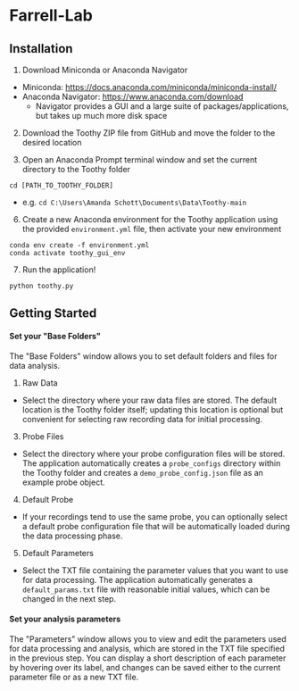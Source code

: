 # Farrell-Lab

## Installation
1) Download Miniconda or Anaconda Navigator
* Miniconda: https://docs.anaconda.com/miniconda/miniconda-install/
* Anaconda Navigator: https://www.anaconda.com/download
  * Navigator provides a GUI and a large suite of packages/applications, but takes up much more disk space

2) Download the Toothy ZIP file from GitHub and move the folder to the desired location

3) Open an Anaconda Prompt terminal window and set the current directory to the Toothy folder
```
cd [PATH_TO_TOOTHY_FOLDER]
```
* e.g. ```cd C:\Users\Amanda Schott\Documents\Data\Toothy-main```

6) Create a new Anaconda environment for the Toothy application using the provided ```environment.yml``` file, then activate your new environment
```
conda env create -f environment.yml
conda activate toothy_gui_env
```

7) Run the application!
```
python toothy.py
```

## Getting Started

#### Set your "Base Folders"
The "Base Folders" window allows you to set default folders and files for data analysis.

1) Raw Data
* Select the directory where your raw data files are stored. The default location is the Toothy folder itself; updating this location is optional but convenient for selecting raw recording data for initial processing.

3) Probe Files
* Select the directory where your probe configuration files will be stored. The application automatically creates a ```probe_configs``` directory within the Toothy folder and creates a ```demo_probe_config.json``` file as an example probe object.

4) Default Probe
* If your recordings tend to use the same probe, you can optionally select a default probe configuration file that will be automatically loaded during the data processing phase.

5) Default Parameters
* Select the TXT file containing the parameter values that you want to use for data processing. The application automatically generates a ```default_params.txt``` file with reasonable initial values, which can be changed in the next step. 


#### Set your analysis parameters
The "Parameters" window allows you to view and edit the parameters used for data processing and analysis, which are stored in the TXT file specified in the previous step. You can display a short description of each parameter by hovering over its label, and changes can be saved either to the current parameter file or as a new TXT file.
